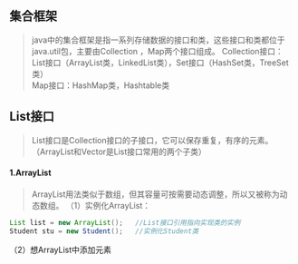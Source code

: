 ## 集合框架
> java中的集合框架是指一系列存储数据的接口和类，这些接口和类都位于java.util包，主要由Collection ，Map两个接口组成。
Collection接口：List接口（ArrayList类，LinkedList类），Set接口（HashSet类，TreeSet类）<br>
Map接口：HashMap类，Hashtable类

## List接口
> List接口是Collection接口的子接口，它可以保存重复，有序的元素。（ArrayList和Vector是List接口常用的两个子类）
#### 1.ArrayList
> ArrayList用法类似于数组，但其容量可按需要动态调整，所以又被称为动态数组。
（1）实例化ArrayList：
```java
List list = new ArrayList();   //List接口引用指向实现类的实例
Student stu = new Student();   //实例化Student类
```
（2）想ArrayList中添加元素
```java

```
